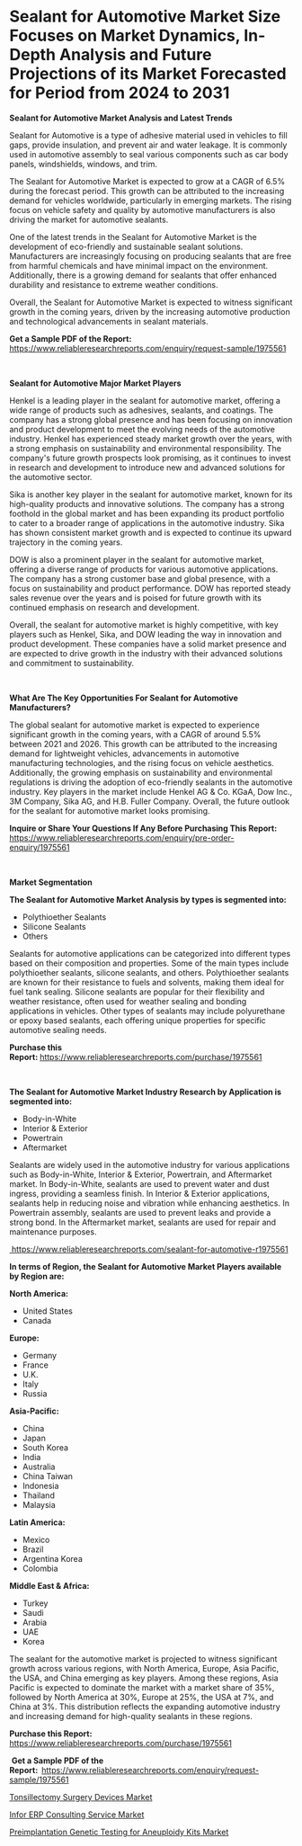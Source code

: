<p><h1>Sealant for Automotive Market Size Focuses on Market Dynamics, In-Depth Analysis and Future Projections of its Market Forecasted for Period from 2024 to 2031</h1></p><p><strong>Sealant for Automotive Market Analysis and Latest Trends</strong></p>
<p><p>Sealant for Automotive is a type of adhesive material used in vehicles to fill gaps, provide insulation, and prevent air and water leakage. It is commonly used in automotive assembly to seal various components such as car body panels, windshields, windows, and trim.</p><p>The Sealant for Automotive Market is expected to grow at a CAGR of 6.5% during the forecast period. This growth can be attributed to the increasing demand for vehicles worldwide, particularly in emerging markets. The rising focus on vehicle safety and quality by automotive manufacturers is also driving the market for automotive sealants.</p><p>One of the latest trends in the Sealant for Automotive Market is the development of eco-friendly and sustainable sealant solutions. Manufacturers are increasingly focusing on producing sealants that are free from harmful chemicals and have minimal impact on the environment. Additionally, there is a growing demand for sealants that offer enhanced durability and resistance to extreme weather conditions.</p><p>Overall, the Sealant for Automotive Market is expected to witness significant growth in the coming years, driven by the increasing automotive production and technological advancements in sealant materials.</p></p>
<p><strong>Get a Sample PDF of the Report:&nbsp;</strong> <a href="https://www.reliableresearchreports.com/enquiry/request-sample/1975561">https://www.reliableresearchreports.com/enquiry/request-sample/1975561</a></p>
<p>&nbsp;</p>
<p><strong>Sealant for Automotive Major Market Players</strong></p>
<p><p>Henkel is a leading player in the sealant for automotive market, offering a wide range of products such as adhesives, sealants, and coatings. The company has a strong global presence and has been focusing on innovation and product development to meet the evolving needs of the automotive industry. Henkel has experienced steady market growth over the years, with a strong emphasis on sustainability and environmental responsibility. The company's future growth prospects look promising, as it continues to invest in research and development to introduce new and advanced solutions for the automotive sector.</p><p>Sika is another key player in the sealant for automotive market, known for its high-quality products and innovative solutions. The company has a strong foothold in the global market and has been expanding its product portfolio to cater to a broader range of applications in the automotive industry. Sika has shown consistent market growth and is expected to continue its upward trajectory in the coming years.</p><p>DOW is also a prominent player in the sealant for automotive market, offering a diverse range of products for various automotive applications. The company has a strong customer base and global presence, with a focus on sustainability and product performance. DOW has reported steady sales revenue over the years and is poised for future growth with its continued emphasis on research and development.</p><p>Overall, the sealant for automotive market is highly competitive, with key players such as Henkel, Sika, and DOW leading the way in innovation and product development. These companies have a solid market presence and are expected to drive growth in the industry with their advanced solutions and commitment to sustainability.</p></p>
<p>&nbsp;</p>
<p><strong>What Are The Key Opportunities For Sealant for Automotive Manufacturers?</strong></p>
<p><p>The global sealant for automotive market is expected to experience significant growth in the coming years, with a CAGR of around 5.5% between 2021 and 2026. This growth can be attributed to the increasing demand for lightweight vehicles, advancements in automotive manufacturing technologies, and the rising focus on vehicle aesthetics. Additionally, the growing emphasis on sustainability and environmental regulations is driving the adoption of eco-friendly sealants in the automotive industry. Key players in the market include Henkel AG & Co. KGaA, Dow Inc., 3M Company, Sika AG, and H.B. Fuller Company. Overall, the future outlook for the sealant for automotive market looks promising.</p></p>
<p><strong>Inquire or Share Your Questions If Any Before Purchasing This Report:</strong> <a href="https://www.reliableresearchreports.com/enquiry/pre-order-enquiry/1975561">https://www.reliableresearchreports.com/enquiry/pre-order-enquiry/1975561</a></p>
<p>&nbsp;</p>
<p><strong>Market Segmentation</strong></p>
<p><strong>The Sealant for Automotive Market Analysis by types is segmented into:</strong></p>
<p><ul><li>Polythioether Sealants</li><li>Silicone Sealants</li><li>Others</li></ul></p>
<p><p>Sealants for automotive applications can be categorized into different types based on their composition and properties. Some of the main types include polythioether sealants, silicone sealants, and others. Polythioether sealants are known for their resistance to fuels and solvents, making them ideal for fuel tank sealing. Silicone sealants are popular for their flexibility and weather resistance, often used for weather sealing and bonding applications in vehicles. Other types of sealants may include polyurethane or epoxy based sealants, each offering unique properties for specific automotive sealing needs.</p></p>
<p><strong>Purchase this Report:&nbsp;</strong><a href="https://www.reliableresearchreports.com/purchase/1975561">https://www.reliableresearchreports.com/purchase/1975561</a></p>
<p>&nbsp;</p>
<p><strong>The Sealant for Automotive Market Industry Research by Application is segmented into:</strong></p>
<p><ul><li>Body-in-White</li><li>Interior & Exterior</li><li>Powertrain</li><li>Aftermarket</li></ul></p>
<p><p>Sealants are widely used in the automotive industry for various applications such as Body-in-White, Interior & Exterior, Powertrain, and Aftermarket market. In Body-in-White, sealants are used to prevent water and dust ingress, providing a seamless finish. In Interior & Exterior applications, sealants help in reducing noise and vibration while enhancing aesthetics. In Powertrain assembly, sealants are used to prevent leaks and provide a strong bond. In the Aftermarket market, sealants are used for repair and maintenance purposes.</p></p>
<p><a href="https://www.reliableresearchreports.com/sealant-for-automotive-r1975561">&nbsp;https://www.reliableresearchreports.com/sealant-for-automotive-r1975561</a></p>
<p><strong>In terms of Region, the Sealant for Automotive Market Players available by Region are:</strong></p>
<p>
    <p> <strong> North America: </strong>
        <ul>
            <li>United States</li>
            <li>Canada</li>
        </ul>
        </p> 
    <p> <strong> Europe: </strong>
        <ul>
            <li>Germany</li>
            <li>France</li>
            <li>U.K.</li>
            <li>Italy</li>
            <li>Russia</li>
        </ul>
        </p> 
    <p> <strong> Asia-Pacific: </strong>
        <ul>
            <li>China</li>
            <li>Japan</li>
            <li>South Korea</li>
            <li>India</li>
            <li>Australia</li>
            <li>China Taiwan</li>
            <li>Indonesia</li>
            <li>Thailand</li>
            <li>Malaysia</li>
        </ul>
        </p> 
    <p> <strong> Latin America: </strong>
        <ul>
            <li>Mexico</li>
            <li>Brazil</li>
            <li>Argentina Korea</li>
            <li>Colombia</li>
        </ul>
        </p> 
    <p> <strong> Middle East & Africa: </strong>
        <ul>
            <li>Turkey</li>
            <li>Saudi</li>
            <li>Arabia</li>
            <li>UAE</li>
            <li>Korea</li>
        </ul>
    </p>
    </p>
<p><p>The sealant for the automotive market is projected to witness significant growth across various regions, with North America, Europe, Asia Pacific, the USA, and China emerging as key players. Among these regions, Asia Pacific is expected to dominate the market with a market share of 35%, followed by North America at 30%, Europe at 25%, the USA at 7%, and China at 3%. This distribution reflects the expanding automotive industry and increasing demand for high-quality sealants in these regions.</p></p>
<p><strong>Purchase this Report: </strong><a href="https://www.reliableresearchreports.com/purchase/1975561">https://www.reliableresearchreports.com/purchase/1975561</a></p>
<p>&nbsp;<strong>Get a Sample PDF of the Report:&nbsp;&nbsp;</strong><a href="https://www.reliableresearchreports.com/enquiry/request-sample/1975561">https://www.reliableresearchreports.com/enquiry/request-sample/1975561</a></p>
<p><strong></strong></p>
<p><p><a href="https://view.publitas.com/reportprime-1/tonsillectomy-surgery-devices-market-size-market-segmentation-market-trends-and-growth-analysis-forecast-till-2031/">Tonsillectomy Surgery Devices Market</a></p><p><a href="https://github.com/nusratjahan12006/Market-Research-Report-List-1/blob/main/infor-erp-consulting-service-market.md">Infor ERP Consulting Service Market</a></p><p><a href="https://view.publitas.com/reportprime-1/preimplantation-genetic-testing-for-aneuploidy-kits-market-forecast-global-market-trends-and-analysis-from-2024-to-2031-covered-in-193-pages/">Preimplantation Genetic Testing for Aneuploidy Kits Market</a></p></p>